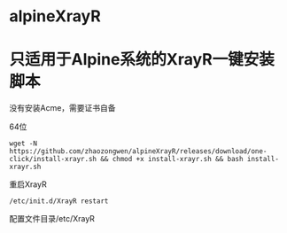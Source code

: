 # alpineXrayR


# 只适用于Alpine系统的XrayR一键安装脚本

没有安装Acme，需要证书自备

64位

    wget -N https://github.com/zhaozongwen/alpineXrayR/releases/download/one-click/install-xrayr.sh && chmod +x install-xrayr.sh && bash install-xrayr.sh
    
重启XrayR

    /etc/init.d/XrayR restart


配置文件目录/etc/XrayR
